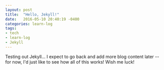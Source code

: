 ```yaml
---
layout: post
title:  "Hello, Jekyll!"
date:   2016-05-10 20:40:19 -0400
categories: learn-log
tags:
- tech
- learn-log
- Jekyll
---
```

Testing out Jekyll... I expect to go back and add more blog content later -- for now, I'd just like to see how all of this works! Wish me luck!
